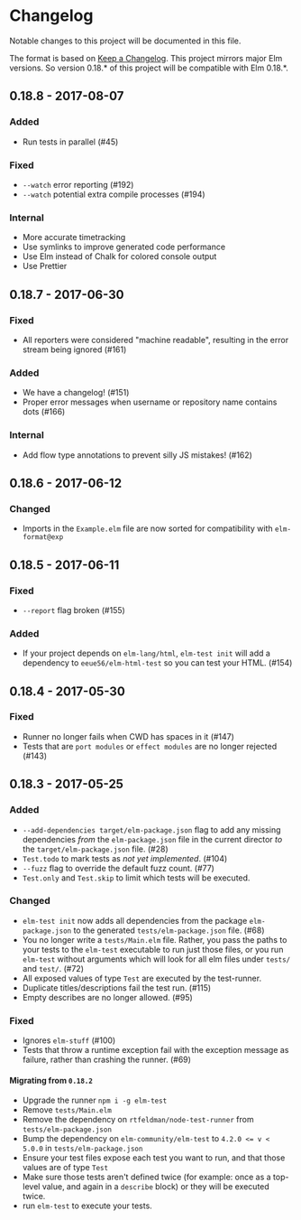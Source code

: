 # Changelog

Notable changes to this project will be documented in this file.

The format is based on [Keep a Changelog](http://keepachangelog.com/).
This project mirrors major Elm versions. So version 0.18.* of this project will
be compatible with Elm 0.18.*.

## 0.18.8 - 2017-08-07

### Added

- Run tests in parallel (#45)

### Fixed

- `--watch` error reporting (#192)
- `--watch` potential extra compile processes (#194)

### Internal

- More accurate timetracking
- Use symlinks to improve generated code performance
- Use Elm instead of Chalk for colored console output
- Use Prettier

## 0.18.7 - 2017-06-30

### Fixed

- All reporters were considered "machine readable", resulting in the error
stream being ignored (#161)

### Added

- We have a changelog! (#151)
- Proper error messages when username or repository name contains dots (#166)

### Internal

- Add flow type annotations to prevent silly JS mistakes! (#162)

## 0.18.6 - 2017-06-12

### Changed

- Imports in the `Example.elm` file are now sorted for compatibility with
`elm-format@exp`

## 0.18.5 - 2017-06-11

### Fixed

- `--report` flag broken (#155)

### Added

- If your project depends on `elm-lang/html`, `elm-test init` will add a
dependency to `eeue56/elm-html-test` so you can test your HTML. (#154)

## 0.18.4 - 2017-05-30

### Fixed

- Runner no longer fails when CWD has spaces in it (#147)
- Tests that are `port modules` or `effect modules` are no longer rejected (#143)

## 0.18.3 - 2017-05-25

### Added

- `--add-dependencies target/elm-package.json` flag to add any missing
dependencies _from_ the `elm-package.json` file in the current director _to_ the
`target/elm-package.json` file. (#28)
- `Test.todo` to mark tests as _not yet implemented_. (#104)
- `--fuzz` flag to override the default fuzz count. (#77)
- `Test.only` and `Test.skip` to limit which tests will be executed.

### Changed

- `elm-test init` now adds all dependencies from the package `elm-package.json`
to the generated `tests/elm-package.json` file. (#68)
- You no longer write a `tests/Main.elm` file. Rather, you pass the paths to
your tests to the `elm-test` executable to run just those files, or you run
`elm-test` without arguments which will look for all elm files under `tests/`
and `test/`. (#72)
- All exposed values of type `Test` are executed by the test-runner.
- Duplicate titles/descriptions fail the test run. (#115)
- Empty describes are no longer allowed. (#95)


### Fixed

- Ignores `elm-stuff` (#100)
- Tests that throw a runtime exception fail with the exception message as
failure, rather than crashing the runner. (#69)

#### Migrating from `0.18.2`

- Upgrade the runner `npm i -g elm-test`
- Remove `tests/Main.elm`
- Remove the dependency on `rtfeldman/node-test-runner` from
`tests/elm-package.json`
- Bump the dependency on `elm-community/elm-test` to `4.2.0 <= v < 5.0.0` in
`tests/elm-package.json`
- Ensure your test files expose each test you want to run, and that those values
are of type `Test`
- Make sure those tests aren't defined twice (for example: once as a top-level
value, and again in a `describe` block) or they will be executed twice.
- run `elm-test` to execute your tests.
